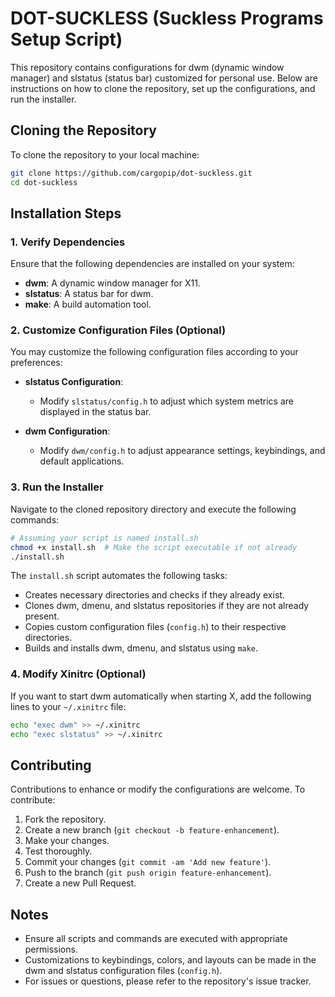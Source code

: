 # DOT-SUCKLESS (Suckless Programs Setup Script)

This repository contains configurations for dwm (dynamic window manager) and slstatus (status bar) customized for personal use. Below are instructions on how to clone the repository, set up the configurations, and run the installer.

## Cloning the Repository

To clone the repository to your local machine:

```bash
git clone https://github.com/cargopip/dot-suckless.git
cd dot-suckless
```

## Installation Steps

### 1. Verify Dependencies

Ensure that the following dependencies are installed on your system:

- **dwm**: A dynamic window manager for X11.
- **slstatus**: A status bar for dwm.
- **make**: A build automation tool.

### 2. Customize Configuration Files (Optional)

You may customize the following configuration files according to your preferences:

- **slstatus Configuration**:

  - Modify `slstatus/config.h` to adjust which system metrics are displayed in the status bar.

- **dwm Configuration**:
  - Modify `dwm/config.h` to adjust appearance settings, keybindings, and default applications.

### 3. Run the Installer

Navigate to the cloned repository directory and execute the following commands:

```bash
# Assuming your script is named install.sh
chmod +x install.sh  # Make the script executable if not already
./install.sh
```

The `install.sh` script automates the following tasks:

- Creates necessary directories and checks if they already exist.
- Clones dwm, dmenu, and slstatus repositories if they are not already present.
- Copies custom configuration files (`config.h`) to their respective directories.
- Builds and installs dwm, dmenu, and slstatus using `make`.

### 4. Modify Xinitrc (Optional)

If you want to start dwm automatically when starting X, add the following lines to your `~/.xinitrc` file:

```bash
echo "exec dwm" >> ~/.xinitrc
echo "exec slstatus" >> ~/.xinitrc
```

## Contributing

Contributions to enhance or modify the configurations are welcome. To contribute:

1. Fork the repository.
2. Create a new branch (`git checkout -b feature-enhancement`).
3. Make your changes.
4. Test thoroughly.
5. Commit your changes (`git commit -am 'Add new feature'`).
6. Push to the branch (`git push origin feature-enhancement`).
7. Create a new Pull Request.

## Notes

- Ensure all scripts and commands are executed with appropriate permissions.
- Customizations to keybindings, colors, and layouts can be made in the dwm and slstatus configuration files (`config.h`).
- For issues or questions, please refer to the repository's issue tracker.
